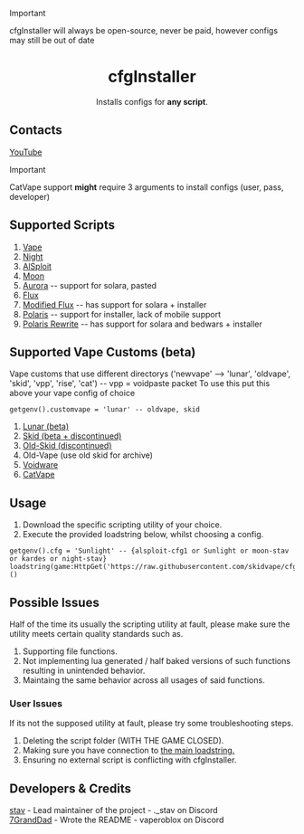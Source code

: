 > [!IMPORTANT]
> cfgInstaller will always be open-source, never be paid, however configs may still be out of date

<div align="center">
  <h1>cfgInstaller</h1>
  <p>Installs configs for <strong>any script</strong>.</p>
</div>

## Contacts
[YouTube](https://youtube.com/@stavexploitz)

> [!IMPORTANT]
> CatVape support **might** require 3 arguments to install configs (user, pass, developer)

## Supported Scripts
1. [Vape](https://github.com/7GrandDadPGN/VapeV4ForRoblox)
2. [Night](https://discord.gg/Nt4BnPnYPB)
3. [AlSploit](https://discord.gg/BgaPWbrjyJ)
4. [Moon](https://discord.gg/GyKEDmVkPQ)
5. [Aurora](https://github.com/cocotv666/Aurora) -- support for solara, pasted
6. [Flux](https://discord.gg/X4T9HrK2ge)
7. [Modified Flux](https://github.com/sstvskids/Flux) -- has support for solara + installer
8. [Polaris](https://github.com/sstvskids/Polaris) -- support for installer, lack of mobile support
9. [Polaris Rewrite](https://github.com/sstvskids/PolarisRewrite) -- has support for solara and bedwars + installer

## Supported Vape Customs (beta)
Vape customs that use different directorys ('newvape' --> 'lunar', 'oldvape', 'skid', 'vpp', 'rise', 'cat') -- vpp = voidpaste packet
To use this put this above your vape config of choice
```luau
getgenv().customvape = 'lunar' -- oldvape, skid
```
1. [Lunar (beta)](https://discord.gg/4e7CJCxGE6)
2. [Skid (beta + discontinued)](https://github.com/skidvape/SkidForRoblox)
3. [Old-Skid (discontinued)](https://github.com/sstvskids/SkidVapeForRoblox)
4. Old-Vape (use old skid for archive)
5. [Voidware](https://github.com/VapeVoidware/)
6. [CatVape](https://discord.gg/CUW3TPH8sg)

## Usage
1. Download the specific scripting utility of your choice.
2. Execute the provided loadstring below, whilst choosing a config.
```luau
getgenv().cfg = 'Sunlight' -- {alsploit-cfg1 or Sunlight or moon-stav or kardes or night-stav}
loadstring(game:HttpGet('https://raw.githubusercontent.com/skidvape/cfgInstaller/refs/heads/main/installer.luau'))()
```

## Possible Issues
Half of the time its usually the scripting utility at fault, please make sure the utility meets certain quality standards such as.
1. Supporting file functions.
2. Not implementing lua generated / half baked versions of such functions resulting in unintended behavior.
3. Maintaing the same behavior across all usages of said functions.
### User Issues
If its not the supposed utility at fault, please try some troubleshooting steps.
1. Deleting the script folder (WITH THE GAME CLOSED).
2. Making sure you have connection to [the main loadstring.](https://raw.githubusercontent.com/skidvape/cfgInstaller/refs/heads/main/installer.luau)
3. Ensuring no external script is conflicting with cfgInstaller.

## Developers & Credits
[stav](https://github.com/sstvskids) - Lead maintainer of the project - ._stav on Discord
<br/>
[7GrandDad](https://github.com/7GrandDadPGN) - Wrote the README - vaperoblox on Discord
